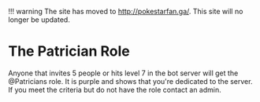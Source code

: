 !!! warning
    The site has moved to http://pokestarfan.ga/. This site will no longer be updated.

# The Patrician Role

Anyone that invites 5 people or hits level 7 in the bot server will get the @Patricians role. It is purple and shows
that you're dedicated to the server. If you meet the criteria but do not have the role contact an admin.
